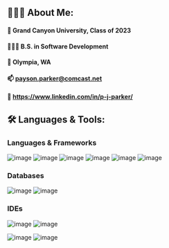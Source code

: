 ## 👨🏻‍💻 About Me:
#### 🏫 Grand Canyon University, Class of 2023
#### 👨🏻‍🎓 B.S. in Software Development
#### 📍 Olympia, WA
#### 📫 payson.parker@comcast.net
#### 🔗 https://www.linkedin.com/in/p-j-parker/

## 🛠 Languages & Tools:
### Languages & Frameworks
![image](https://user-images.githubusercontent.com/90354190/210102421-1edb823c-40f3-42f8-9bd4-718fd384e9eb.png)
![image](https://user-images.githubusercontent.com/90354190/209887460-3b79c0a9-c7a0-4994-8265-4921686ff6fa.png)
![image](https://user-images.githubusercontent.com/90354190/209887592-0b0e9816-adb5-4f8c-8d18-06762ca86e28.png)
![image](https://user-images.githubusercontent.com/90354190/209887538-d749e2d9-f0f3-456c-a7e8-43883ec24e87.png)
![image](https://user-images.githubusercontent.com/90354190/209887618-584fd92d-2ea8-4d40-a4ad-f16cc711ff2f.png)
![image](https://user-images.githubusercontent.com/90354190/210102501-85a5b54c-3da0-4447-a628-7ee5b96d0475.png)

### Databases
![image](https://user-images.githubusercontent.com/90354190/210102669-c7b5394b-4941-4077-b37b-43e80ba9b6cf.png)
![image](https://user-images.githubusercontent.com/90354190/210102688-3ffa179b-bd29-465f-bf48-69e2cc4152c3.png)

### IDEs
![image](https://user-images.githubusercontent.com/90354190/209887805-48e353f5-bac9-43c3-99b8-d145beffaa1d.png)
![image](https://user-images.githubusercontent.com/90354190/209887847-d1ee6a0a-fbdd-40f6-984c-ba0a63563688.png)

![image](https://user-images.githubusercontent.com/90354190/209887664-8776d92e-9685-4361-8634-ca845d269988.png)
![image](https://user-images.githubusercontent.com/90354190/209887769-8d7f47a3-7270-4a9a-942e-793b39862295.png)



<!--
**paysonjparker/paysonjparker** is a ✨ _special_ ✨ repository because its `README.md` (this file) appears on your GitHub profile.

Here are some ideas to get you started:

- 🔭 I’m currently working on ...
- 🌱 I’m currently learning ...
- 👯 I’m looking to collaborate on ...
- 🤔 I’m looking for help with ...
- 💬 Ask me about ...
- 📫 How to reach me: ...
- 😄 Pronouns: ...
- ⚡ Fun fact: ...
-->
